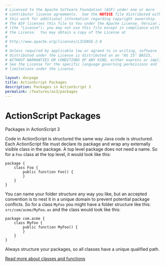 ```yaml
---
# Licensed to the Apache Software Foundation (ASF) under one or more
# contributor license agreements.  See the NOTICE file distributed with
# this work for additional information regarding copyright ownership.
# The ASF licenses this file to You under the Apache License, Version 2.0
# (the "License"); you may not use this file except in compliance with
# the License.  You may obtain a copy of the License at
# 
# http://www.apache.org/licenses/LICENSE-2.0
# 
# Unless required by applicable law or agreed to in writing, software
# distributed under the License is distributed on an "AS IS" BASIS,
# WITHOUT WARRANTIES OR CONDITIONS OF ANY KIND, either express or implied.
# See the License for the specific language governing permissions and
# limitations under the License.

layout: docpage
title: ActionScript Packages
description: Packages in ActionScript 3
permalink: /features/as3/packages
---
```


# ActionScript Packages

Packages in ActionScript 3

Code in ActionScript is structured the same way Java code is structured. Each ActionScript file must declare its package and wrap any externally visible class in the package. A top level package does not need a name. So for a `Foo` class at the top level, it would look like this:

```as3
package {
    class Foo {
        public function Foo() {
        }
    }
}
```

You can name your folder structure any way you like, but an accepted convention is to nest it in a unique domain to prevent potential package conflicts. So for a class `MyFoo` you might have a folder structure like this: `src/com/acme/MyFoo.as` and the class would look like this:

```as3
package com.acme {
    class MyFoo {
        public function MyFoo() {
        }
    }
}
```

Always structure your packages, so all classes have a unique qualified path.

[Read more about classes and functions](features/as3/classes-and-functions)